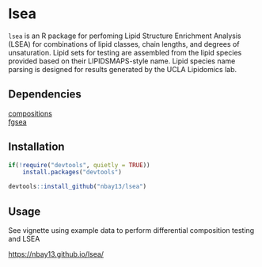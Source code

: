 # lsea

`lsea` is an R package for perfoming Lipid Structure Enrichment Analysis (LSEA) for combinations of lipid classes, chain lengths, and degrees of unsaturation. Lipid sets for testing are assembled from the lipid species provided based on their LIPIDSMAPS-style name. Lipid species name parsing is designed for results generated by the UCLA Lipidomics lab.  

## Dependencies
[compositions](https://cran.r-project.org/web/packages/compositions/index.html) <br />
[fgsea](https://bioconductor.org/packages/release/bioc/html/fgsea.html)

## Installation
```R
if(!require("devtools", quietly = TRUE))
    install.packages("devtools")

devtools::install_github("nbay13/lsea")
```
## Usage
See vignette using example data to perform differential composition testing and LSEA

https://nbay13.github.io/lsea/
